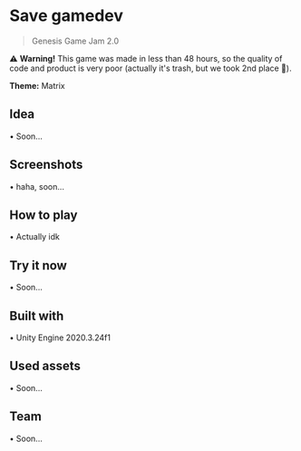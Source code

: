 # Save gamedev
> Genesis Game Jam 2.0

⚠ <b>Warning!</b> This game was made in less than 48 hours, so the quality of code and product is very poor (actually it's trash, but we took 2nd place 🤣).

<b>Theme:</b> Matrix

## Idea
• Soon...

## Screenshots
• haha, soon...

## How to play
• Actually idk

## Try it now
• Soon...

## Built with
• Unity Engine 2020.3.24f1

## Used assets
• Soon...

## Team
• Soon...

